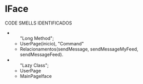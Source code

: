 # IFace

<p>CODE SMELLS IDENTIFICADOS</p>
<p></p>
<ul>
<li><ul>"Long Method";
  <li>UserPage(inicio), "Command"</li><li>Relacionamentos(sendMessage, sendMessageMyFeed, sendMessageFeed).</li></ul></li>
<li><ul>"Lazy Class";
<li>UserPage</li>
<li>MainPageIface</li>
</ul></li>